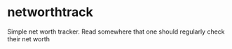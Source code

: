 # networthtrack
Simple net worth tracker. Read somewhere that one should regularly check their net worth
